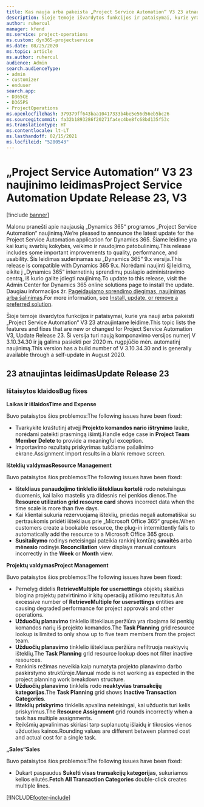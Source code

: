 ```yaml
---
title: Kas nauja arba pakeista „Project Service Automation“ V3 23 atnaujintame leidime
description: Šioje temoje išvardytos funkcijos ir pataisymai, kurie yra pasiekiami „Project Service Automation“ V3 23 atnaujintame leidime.
author: ruhercul
manager: kfend
ms.service: project-operations
ms.custom: dyn365-projectservice
ms.date: 08/25/2020
ms.topic: article
ms.author: ruhercul
audience: Admin
search.audienceType:
- admin
- customizer
- enduser
search.app:
- D365CE
- D365PS
- ProjectOperations
ms.openlocfilehash: 379379ff643baa10417333b4be5e56d56eb5bc26
ms.sourcegitcommit: fa32b1893286f20271fa4ec4be8fc68bd135f53c
ms.translationtype: HT
ms.contentlocale: lt-LT
ms.lasthandoff: 02/15/2021
ms.locfileid: "5280543"
---
```

# <a name="project-service-automation-update-release-23-v3"></a><span data-ttu-id="8ffc6-103">„Project Service Automation“ V3 23 naujinimo leidimas</span><span class="sxs-lookup"><span data-stu-id="8ffc6-103">Project Service Automation Update Release 23, V3</span></span>

[!include [banner](../includes/psa-now-project-operations.md)]

<span data-ttu-id="8ffc6-104">Malonu pranešti apie naujausią „Dynamics 365“ programos „Project Service Automation“ naujinimą.</span><span class="sxs-lookup"><span data-stu-id="8ffc6-104">We’re pleased to announce the latest update for the Project Service Automation application for Dynamics 365.</span></span> <span data-ttu-id="8ffc6-105">Šiame leidime yra kai kurių svarbių kokybės, veikimo ir naudojimo patobulinimų.</span><span class="sxs-lookup"><span data-stu-id="8ffc6-105">This release includes some important improvements to quality, performance, and usability.</span></span> <span data-ttu-id="8ffc6-106">Šis leidimas suderinamas su „Dynamics 365“ 9.x versija.</span><span class="sxs-lookup"><span data-stu-id="8ffc6-106">This release is compatible with Dynamics 365 9.x.</span></span> <span data-ttu-id="8ffc6-107">Norėdami naujinti šį leidimą, eikite į „Dynamics 365“ internetinių sprendimų puslapio administravimo centrą, iš kurio galite įdiegti naujinimą.</span><span class="sxs-lookup"><span data-stu-id="8ffc6-107">To update to this release, visit the Admin Center for Dynamics 365 online solutions page to install the update.</span></span> <span data-ttu-id="8ffc6-108">Daugiau informacijos žr. [Pageidaujamo sprendimo diegimas, naujinimas arba šalinimas](https://docs.microsoft.com/power-platform/admin/install-remove-preferred-solution).</span><span class="sxs-lookup"><span data-stu-id="8ffc6-108">For more information, see [Install, update, or remove a preferred solution](https://docs.microsoft.com/power-platform/admin/install-remove-preferred-solution).</span></span>

<span data-ttu-id="8ffc6-109">Šioje temoje išvardytos funkcijos ir pataisymai, kurie yra nauji arba pakeisti „Project Service Automation“ V3 23 atnaujintame leidime.</span><span class="sxs-lookup"><span data-stu-id="8ffc6-109">This topic lists the features and fixes that are new or changed for Project Service Automation V3, Update Release 23.</span></span> <span data-ttu-id="8ffc6-110">Ši versija turi naują komponavimo versijos numerį V 3.10.34.30 ir ją galima pasiekti per 2020 m. rugpjūčio mėn. automatinį naujinimą.</span><span class="sxs-lookup"><span data-stu-id="8ffc6-110">This version has a build number of V 3.10.34.30 and is generally available through a self-update in August 2020.</span></span>

## <a name="update-release-23"></a><span data-ttu-id="8ffc6-111">23 atnaujintas leidimas</span><span class="sxs-lookup"><span data-stu-id="8ffc6-111">Update Release 23</span></span>

### <a name="bug-fixes"></a><span data-ttu-id="8ffc6-112">Ištaisytos klaidos</span><span class="sxs-lookup"><span data-stu-id="8ffc6-112">Bug fixes</span></span>

<span data-ttu-id="8ffc6-113">**Laikas ir išlaidos**</span><span class="sxs-lookup"><span data-stu-id="8ffc6-113">**Time and Expense**</span></span>

<span data-ttu-id="8ffc6-114">Buvo pataisytos šios problemos:</span><span class="sxs-lookup"><span data-stu-id="8ffc6-114">The following issues have been fixed:</span></span>
- <span data-ttu-id="8ffc6-115">Tvarkykite kraštutinį atvejį **Projekto komandos nario ištrynimo** lauke, norėdami pateikti prasmingą išimtį.</span><span class="sxs-lookup"><span data-stu-id="8ffc6-115">Handle edge case in **Project Team Member Delete** to provide a meaningful exception.</span></span>
- <span data-ttu-id="8ffc6-116">Importavimo rezultatų priskyrimas tuščiame pašalinimo ekrane.</span><span class="sxs-lookup"><span data-stu-id="8ffc6-116">Assignment import results in a blank remove screen.</span></span>

<span data-ttu-id="8ffc6-117">**Išteklių valdymas**</span><span class="sxs-lookup"><span data-stu-id="8ffc6-117">**Resource Management**</span></span>

<span data-ttu-id="8ffc6-118">Buvo pataisytos šios problemos:</span><span class="sxs-lookup"><span data-stu-id="8ffc6-118">The following issues have been fixed:</span></span>

- <span data-ttu-id="8ffc6-119">**Ištekliaus panaudojimo tinklelio ištekliaus kortelė** rodo neteisingus duomenis, kai laiko mastelis yra didesnis nei penkios dienos.</span><span class="sxs-lookup"><span data-stu-id="8ffc6-119">The **Resource utilization grid resource card** shows incorrect data when the time scale is more than five days.</span></span>
- <span data-ttu-id="8ffc6-120">Kai klientai sukuria rezervuojamą išteklių, priedas negali automatiškai su pertraukomis pridėti ištekliaus prie „Microsoft Office 365“ grupės.</span><span class="sxs-lookup"><span data-stu-id="8ffc6-120">When customers create a bookable resource, the plug-in intermittently fails to automatically add the resource to a Microsoft Office 365 group.</span></span>
- <span data-ttu-id="8ffc6-121">**Susitaikymo** rodinys neteisingai pateikia rankinį kontūrą **savaitės** arba **mėnesio** rodinyje.</span><span class="sxs-lookup"><span data-stu-id="8ffc6-121">**Reconciliation** view displays manual contours incorrectly in the **Week** or **Month** view.</span></span>

<span data-ttu-id="8ffc6-122">**Projektų valdymas**</span><span class="sxs-lookup"><span data-stu-id="8ffc6-122">**Project Management**</span></span>

<span data-ttu-id="8ffc6-123">Buvo pataisytos šios problemos:</span><span class="sxs-lookup"><span data-stu-id="8ffc6-123">The following issues have been fixed:</span></span>

- <span data-ttu-id="8ffc6-124">Pernelyg didelis **RetrieveMultiple for usersettings** objektų skaičius blogina projektų patvirtinimo ir kitų operacijų atlikimo rezultatus.</span><span class="sxs-lookup"><span data-stu-id="8ffc6-124">An excessive number of **RetrieveMultiple for usersettings** entities are causing degraded performance for project approvals and other operations.</span></span>
- <span data-ttu-id="8ffc6-125">**Užduočių planavimo** tinklelio ištekliaus peržiūra yra ribojama iki penkių komandos narių iš projekto komandos.</span><span class="sxs-lookup"><span data-stu-id="8ffc6-125">The **Task Planning** grid resource lookup is limited to only show up to five team members from the project team.</span></span> 
- <span data-ttu-id="8ffc6-126">**Užduočių planavimo** tinklelio ištekliaus peržiūra nefiltruoja neaktyvių išteklių.</span><span class="sxs-lookup"><span data-stu-id="8ffc6-126">The **Task Planning** grid resource lookup does not filter inactive resources.</span></span>
- <span data-ttu-id="8ffc6-127">Rankinis režimas neveikia kaip numatyta projekto planavimo darbo paskirstymo struktūroje.</span><span class="sxs-lookup"><span data-stu-id="8ffc6-127">Manual mode is not working as expected in the project planning work breakdown structure.</span></span>
- <span data-ttu-id="8ffc6-128">**Užduočių planavimo** tinklelis rodo **neaktyvias transakcijų kategorijas**.</span><span class="sxs-lookup"><span data-stu-id="8ffc6-128">The **Task Planning** grid shows **Inactive Transaction Categories**.</span></span>
- <span data-ttu-id="8ffc6-129">**Išteklių priskyrimo** tinklelis apvalina neteisingai, kai užduotis turi kelis priskyrimus.</span><span class="sxs-lookup"><span data-stu-id="8ffc6-129">The **Resource Assignment** grid rounds incorrectly when a task has multiple assignments.</span></span>
- <span data-ttu-id="8ffc6-130">Reikšmių apvalinimas skiriasi tarp suplanuotų išlaidų ir tikrosios vienos užduoties kainos.</span><span class="sxs-lookup"><span data-stu-id="8ffc6-130">Rounding values are different between planned cost and actual cost for a single task.</span></span>

<span data-ttu-id="8ffc6-131">**„Sales“**</span><span class="sxs-lookup"><span data-stu-id="8ffc6-131">**Sales**</span></span>

<span data-ttu-id="8ffc6-132">Buvo pataisytos šios problemos:</span><span class="sxs-lookup"><span data-stu-id="8ffc6-132">The following issues have been fixed:</span></span>

- <span data-ttu-id="8ffc6-133">Dukart paspaudus **Sukelti visas transakcijų kategorijas**, sukuriamos kelios eilutės.</span><span class="sxs-lookup"><span data-stu-id="8ffc6-133">**Fetch All Transaction Categories** double-click creates multiple lines.</span></span>


[!INCLUDE[footer-include](../includes/footer-banner.md)]